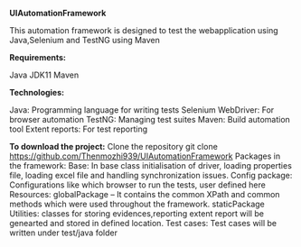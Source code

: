 **UIAutomationFramework**

This automation framework is designed to test the webapplication using Java,Selenium and TestNG using Maven

**Requirements:**

Java JDK11
Maven

**Technologies:**

Java: Programming language for writing tests
Selenium WebDriver: For browser automation
TestNG: Managing test suites
Maven: Build automation tool
Extent reports: For test reporting

**To download the project:**
Clone the repository git clone https://github.com/Thenmozhi939/UIAutomationFramework
Packages in the framework:
Base: In base class initialisation of driver, loading properties file, loading excel file and handling synchronization issues.
Config package: Configurations like which browser to run the tests, user defined here
Resources:
globalPackage – It contains the common XPath and common methods which were used throughout the framework.
staticPackage 
Utilities: classes for storing evidences,reporting
extent report will be genearted and stored in defined location.
Test cases: Test cases will be written under test/java folder
